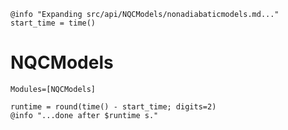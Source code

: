 ```@setup logging
@info "Expanding src/api/NQCModels/nonadiabaticmodels.md..."
start_time = time()
```

# NQCModels

```@autodocs
Modules=[NQCModels]
```



```@setup logging
runtime = round(time() - start_time; digits=2)
@info "...done after $runtime s."
```
